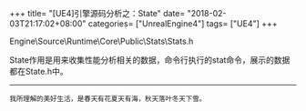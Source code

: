+++
title= "[UE4]引擎源码分析之：State"
date= "2018-02-03T21:17:02+08:00"
categories= ["UnrealEngine4"]
tags= ["UE4"]
+++

Engine\Source\Runtime\Core\Public\Stats\Stats.h

State作用是用来收集性能分析相关的数据，命令行执行的stat命令，展示的数据都在State.h中。

***
`我所理解的美好生活，是春天有花夏天有海，秋天落叶冬天下雪。`